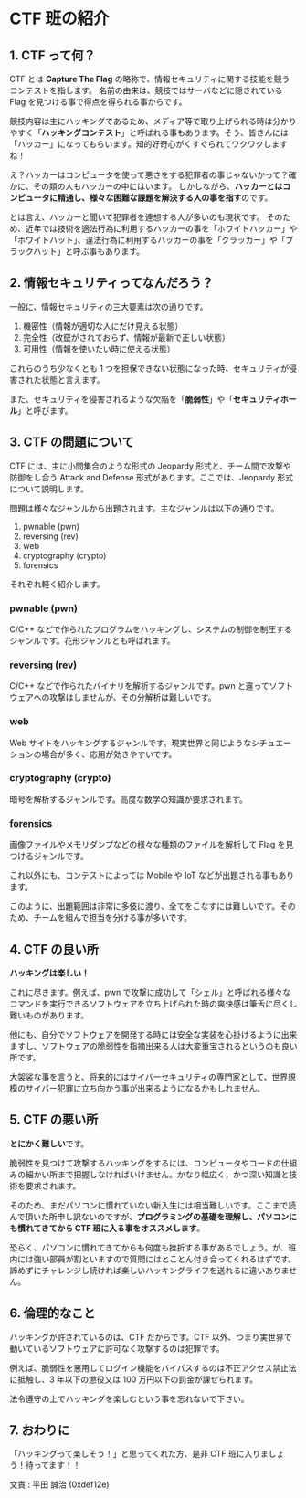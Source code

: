 # CTF 班の紹介

## 1. CTF って何？

CTF とは **Capture The Flag** の略称で、情報セキュリティに関する技能を競うコンテストを指します。
名前の由来は、競技ではサーバなどに隠されている Flag を見つける事で得点を得られる事からです。

競技内容は主にハッキングであるため、メディア等で取り上げられる時は分かりやすく「**ハッキングコンテスト**」と呼ばれる事もあります。そう、皆さんには「ハッカー」になってもらいます。知的好奇心がくすぐられてワクワクしますね！

え？ハッカーはコンピュータを使って悪さをする犯罪者の事じゃないかって？確かに、その類の人もハッカーの中にはいます。
しかしながら、**ハッカーとはコンピュータに精通し、様々な困難な課題を解決する人の事を指す**のです。

とは言え、ハッカーと聞いて犯罪者を連想する人が多いのも現状です。
そのため、近年では技術を適法行為に利用するハッカーの事を「ホワイトハッカー」や「ホワイトハット」、違法行為に利用するハッカーの事を「クラッカー」や「ブラックハット」と呼ぶ事もあります。

## 2. 情報セキュリティってなんだろう？

一般に、情報セキュリティの三大要素は次の通りです。

1. 機密性（情報が適切な人にだけ見える状態）
2. 完全性（改竄がされておらず、情報が最新で正しい状態）
3. 可用性（情報を使いたい時に使える状態）

これらのうち少なくとも 1 つを担保できない状態になった時、セキュリティが侵害された状態と言えます。

また、セキュリティを侵害されるような欠陥を「**脆弱性**」や「**セキュリティホール**」と呼びます。

## 3. CTF の問題について

CTF には、主に小問集合のような形式の Jeopardy 形式と、チーム間で攻撃や防御をし合う Attack and Defense 形式があります。ここでは、Jeopardy 形式について説明します。

問題は様々なジャンルから出題されます。主なジャンルは以下の通りです。

1. pwnable (pwn)
2. reversing (rev)
3. web
4. cryptography (crypto)
5. forensics

それぞれ軽く紹介します。

### pwnable (pwn)

C/C++ などで作られたプログラムをハッキングし、システムの制御を制圧するジャンルです。花形ジャンルとも呼ばれます。

### reversing (rev)

C/C++ などで作られたバイナリを解析するジャンルです。pwn と違ってソフトウェアへの攻撃はしませんが、その分解析は難しいです。

### web

Web サイトをハッキングするジャンルです。現実世界と同じようなシチュエーションの場合が多く、応用が効きやすいです。

### cryptography (crypto)

暗号を解析するジャンルです。高度な数学の知識が要求されます。

### forensics

画像ファイルやメモリダンプなどの様々な種類のファイルを解析して Flag を見つけるジャンルです。

これ以外にも、コンテストによっては Mobile や IoT などが出題される事もあります。

このように、出題範囲は非常に多伎に渡り、全てをこなすには難しいです。そのため、チームを組んで担当を分ける事が多いです。

## 4. CTF の良い所

**ハッキングは楽しい！**

これに尽きます。例えば、pwn で攻撃に成功して「シェル」と呼ばれる様々なコマンドを実行できるソフトウェアを立ち上げられた時の爽快感は筆舌に尽くし難いものがあります。

他にも、自分でソフトウェアを開発する時には安全な実装を心掛けるように出来ますし、ソフトウェアの脆弱性を指摘出来る人は大変重宝されるというのも良い所です。

大袈裟な事を言うと、将来的にはサイバーセキュリティの専門家として、世界規模のサイバー犯罪に立ち向かう事が出来るようになるかもしれません。

## 5. CTF の悪い所

**とにかく難しい**です。

脆弱性を見つけて攻撃するハッキングをするには、コンピュータやコードの仕組みの細かい所まで把握しなければいけません。かなり幅広く，かつ深い知識と技術を要求されます。

そのため、まだパソコンに慣れていない新入生には相当難しいです。ここまで読んで頂いた所申し訳ないのですが、**プログラミングの基礎を理解し、パソコンにも慣れてきてから CTF 班に入る事をオススメします**。

恐らく、パソコンに慣れてきてからも何度も挫折する事があるでしょう。が、班内には強い部員が割といますので質問にはとことん付き合ってくれるはずです。諦めずにチャレンジし続ければ楽しいハッキングライフを送れるに違いありません。

## 6. 倫理的なこと

ハッキングが許されているのは、CTF だからです。CTF 以外、つまり実世界で動いているソフトウェアに許可なく攻撃するのは犯罪です。

例えば、脆弱性を悪用してログイン機能をバイパスするのは不正アクセス禁止法に抵触し、3 年以下の懲役又は 100 万円以下の罰金が課せられます。

法令遵守の上でハッキングを楽しむという事を忘れないで下さい。

## 7. おわりに

「ハッキングって楽しそう！」と思ってくれた方、是非 CTF 班に入りましょう！待ってます！！

文責 : 平田 誠治 (0xdef12e)